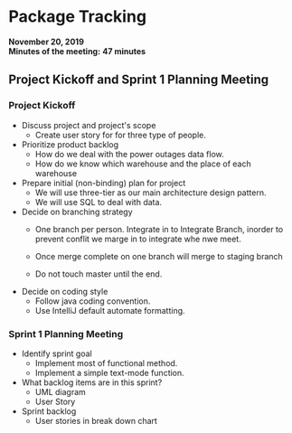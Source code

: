 #   Package Tracking

__November 20, 2019__  
__Minutes of the meeting:__ __47 minutes__

## Project Kickoff and Sprint 1 Planning Meeting

### Project Kickoff

-   Discuss project and project's scope
    * Create user story for for three type of people.
-   Prioritize product backlog
    * How do we deal with the power outages data flow.
    * How do we know which warehouse and the place of each warehouse
-   Prepare initial (non-binding) plan for project
    *  We will use three-tier as our main architecture design pattern. 
    *  We will use SQL to deal with data. 
-   Decide on branching strategy
    * One branch per person. Integrate in to Integrate Branch, inorder to prevent conflit we marge in to integrate whe nwe meet.

    * Once merge complete on one branch will merge to staging branch
    *   Do not touch master until the end.
-   Decide on coding style
    * Follow java coding convention.
    * Use IntelliJ default automate formatting. 

  
### Sprint 1 Planning Meeting

-   Identify sprint goal
    * Implement most of functional method.
    * Implement a simple text-mode function.
-   What backlog items are in this sprint?
    * UML diagram
    * User Story
-   Sprint backlog
    * User stories in break down chart
